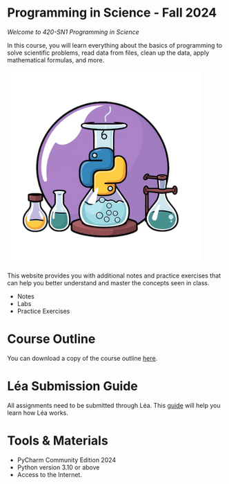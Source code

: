 # Programming in Science - Fall 2024

*Welcome to 420-SN1 Programming in Science*

In this course, you will learn everything about the basics of programming to solve scientific problems, read data from files, clean up the data, apply mathematical formulas, and more. 

<img src="Images/gencraft_SN1_icon.png" height=450/>

This website provides you with additional notes and practice exercises that can help you better understand and master the concepts seen in class. 

- Notes
- Labs 
- Practice Exercises



# Course Outline

You can download a copy of the course outline [here](https://john-abbott-college.github.io/SN1-Notes/Files/FALL2024.COMPUTER%20SCIENCE.420-SN1-GENERAL.pdf).



# Léa Submission Guide

All assignments need to be submitted through Léa. This [guide](https://john-abbott-college.github.io/SN1-Notes/Files/Léa%Guide.pdf) will help you learn how Léa works.



# Tools & Materials

- PyCharm Community Edition 2024
- Python version 3.10 or above
- Access to the Internet.

